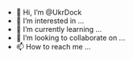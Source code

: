 - 👋 Hi, I’m @UkrDock
- 👀 I’m interested in ...
- 🌱 I’m currently learning ...
- 💞️ I’m looking to collaborate on ...
- 📫 How to reach me ...

<!---
UkrDock/UkrDock is a ✨ special ✨ repository because its `README.md` (this file) appears on your GitHub profile.
You can click the Preview link to take a look at your changes.
--->
